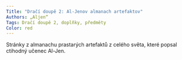 ```yaml
---
Title: "Dračí doupě 2: Al-Jenov almanach artefaktov"
Authors: „Aljen“
Tags: Dračí doupě 2, doplňky, předměty
Color: red
---
```

Stránky z almanachu prastarých artefaktů z celého
světa, které popsal ctihodný učenec Al-Jen.

